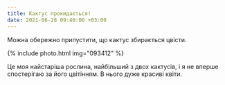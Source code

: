 ```yaml
---
title: Кактус прокидається!
date: 2021-06-28 09:40:00 +03:00
---
```


Можна обережно припустити, що кактус збирається цвісти.

{% include photo.html img="093412" %}

Це моя найстаріша рослина, найбільший з двох кактусів, і я не вперше спостерігаю за його цвітінням. В нього дуже красиві квіти.
